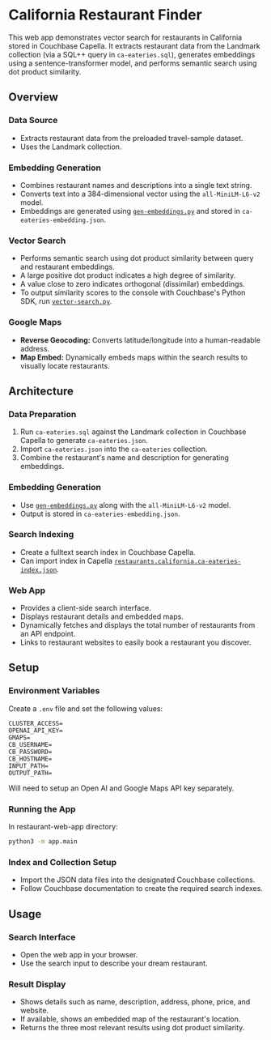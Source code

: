 # California Restaurant Finder
This web app demonstrates vector search for restaurants in California stored in Couchbase Capella. It extracts restaurant data from the Landmark collection (via a SQL++ query in `ca-eateries.sql`), generates embeddings using a sentence-transformer model, and performs semantic search using dot product similarity.

## Overview
### Data Source
- Extracts restaurant data from the preloaded travel-sample dataset.
- Uses the Landmark collection.

### Embedding Generation
- Combines restaurant names and descriptions into a single text string.
- Converts text into a 384-dimensional vector using the `all-MiniLM-L6-v2` model.
- Embeddings are generated using [`gen-embeddings.py`](vector-search/gen-embeddings.py) and stored in `ca-eateries-embedding.json`.

### Vector Search
- Performs semantic search using dot product similarity between query and restaurant embeddings.
- A large positive dot product indicates a high degree of similarity.
- A value close to zero indicates orthogonal (dissimilar) embeddings.
- To output similarity scores to the console with Couchbase's Python SDK, run [`vector-search.py`](vector-search/vector-search.py).

### Google Maps
- **Reverse Geocoding:** Converts latitude/longitude into a human-readable address.
- **Map Embed:** Dynamically embeds maps within the search results to visually locate restaurants.

## Architecture
### Data Preparation
1. Run `ca-eateries.sql` against the Landmark collection in Couchbase Capella to generate `ca-eateries.json`.
2. Import `ca-eateries.json` into the `ca-eateries` collection.
3. Combine the restaurant's name and description for generating embeddings.

### Embedding Generation
- Use [`gen-embeddings.py`](vector-search/) along with the `all-MiniLM-L6-v2` model.
- Output is stored in `ca-eateries-embedding.json`.

### Search Indexing
- Create a fulltext search index in Couchbase Capella.
- Can import index in Capella [`restaurants.california.ca-eateries-index.json`](vector-index/).

### Web App
- Provides a client-side search interface.
- Displays restaurant details and embedded maps.
- Dynamically fetches and displays the total number of restaurants from an API endpoint.
- Links to restaurant websites to easily book a restaurant you discover.

## Setup
### Environment Variables
Create a `.env` file and set the following values:
```
CLUSTER_ACCESS=
OPENAI_API_KEY=
GMAPS=
CB_USERNAME=
CB_PASSWORD=
CB_HOSTNAME=
INPUT_PATH=
OUTPUT_PATH=
```
Will need to setup an Open AI and Google Maps API key separately.

### Running the App
In restaurant-web-app directory:
```sh
python3 -m app.main
```

### Index and Collection Setup
- Import the JSON data files into the designated Couchbase collections.
- Follow Couchbase documentation to create the required search indexes.

## Usage

### Search Interface
- Open the web app in your browser.
- Use the search input to describe your dream restaurant.

### Result Display
- Shows details such as name, description, address, phone, price, and website.
- If available, shows an embedded map of the restaurant's location.
- Returns the three most relevant results using dot product similarity. 